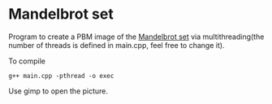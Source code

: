 # Mandelbrot set
Program to create a PBM image of the [Mandelbrot set](https://en.wikipedia.org/wiki/Mandelbrot_set) via multithreading(the number of threads is defined in main.cpp, feel free to change it).

To compile
```
g++ main.cpp -pthread -o exec
```

Use gimp to open the picture.